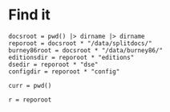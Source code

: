 # Find it

```@setup sample1
docsroot = pwd() |> dirname |> dirname
reporoot = docsroot * "/data/splitdocs/"
burney86root = docsroot * "/data/burney86/"
editionsdir = reporoot * "editions"
dsedir = reporoot * "dse"
configdir = reporoot * "config"
```



```@example sample1
curr = pwd()
```


```@example sample1
r = reporoot
```